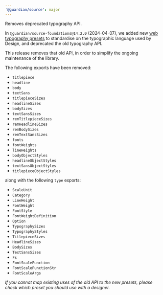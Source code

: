 ```yaml
---
'@guardian/source': major
---
```


Removes deprecated typography API.

In `@guardian/source-foundations@14.2.0` (2024-04-07), we added new [web typography presets](https://guardian.github.io/storybooks/?path=/story/source_foundations-typography--presets) to standardise on the typographic language used by Design, and deprecated the old typography API.

This release removes that old API, in order to simplify the ongoing maintenance of the library.

The following exports have been removed:

- `titlepiece`
- `headline`
- `body`
- `textSans`
- `titlepieceSizes`
- `headlineSizes`
- `bodySizes`
- `textSansSizes`
- `remTitlepieceSizes`
- `remHeadlineSizes`
- `remBodySizes`
- `remTextSansSizes`
- `fonts`
- `fontWeights`
- `lineHeights`
- `bodyObjectStyles`
- `headlineObjectStyles`
- `textSansObjectStyles`
- `titlepieceObjectStyles`

along with the following `type` exports:

- `ScaleUnit`
- `Category`
- `LineHeight`
- `FontWeight`
- `FontStyle`
- `FontWeightDefinition`
- `Option`
- `TypographySizes`
- `TypographyStyles`
- `TitlepieceSizes`
- `HeadlineSizes`
- `BodySizes`
- `TextSansSizes`
- `Fs`
- `FontScaleFunction`
- `FontScaleFunctionStr`
- `FontScaleArgs`

_If you cannot map existing uses of the old API to the new presets, please check which preset you should use with a designer._
